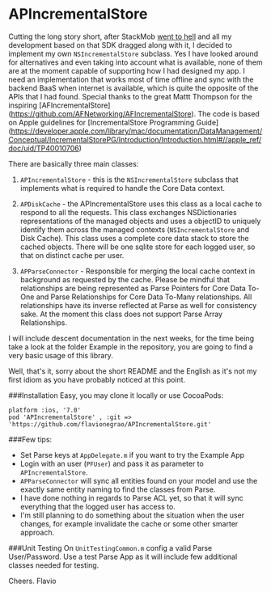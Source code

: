 APIncrementalStore
==================

Cutting the long story short, after StackMob [went to hell](https://blog.stackmob.com/2014/02/stackmob-announcement/) and all my development based on that SDK dragged along with it, I decided to implement my own `NSIncrementalStore` subclass.
Yes I have looked around for alternatives and even taking into account what is available, none of them are at the moment capable of supporting how I had designed my app.
I need an implementation that works most of time offline and sync with the backend BaaS when internet is available, which is quite the opposite of the APIs that I had found.
Special thanks to the great Mattt Thompson for the inspiring [AFIncrementalStore] (https://github.com/AFNetworking/AFIncrementalStore).
The code is based on Apple guidelines for [IncrementalStore Programming Guide] (https://developer.apple.com/library/mac/documentation/DataManagement/Conceptual/IncrementalStorePG/Introduction/Introduction.html#//apple_ref/doc/uid/TP40010706)

There are basically three main classes:

1) `APIncrementalStore` - this is the `NSIncrementalStore` subclass that implements what is required to handle the Core Data context.

2) `APDiskCache` - the APIncrementalStore uses this class as a local cache to respond to all the requests. This class exchanges NSDictionaries representations of the managed objects and uses a objectID to uniquely identify them across the managed contexts (`NSIncrementalStore` and Disk Cache). This class uses a complete core data stack to store the cached objects. There will be one sqlite store for each logged user, so that on distinct cache per user.

3) `APParseConnector` - Responsible for merging the local cache context in background as requested by the cache. Please be mindful that relationships are being represented as Parse Pointers for Core Data To-One and Parse Relationships for Core Data To-Many relationships. All relationships have its inverse reflected at Parse as well for consistency sake. At the moment this class does not support Parse Array Relationships. 

I will include descent documentation in the next weeks, for the time being take a look at the folder Example in the repository, you are going to find a very basic usage of this library.

Well, that's it, sorry about the short README and the English as it's not my first idiom as you have probably noticed at this point.

###Installation
Easy, you may clone it locally or use CocoaPods:

```
platform :ios, '7.0'
pod 'APIncrementalStore' , :git => 'https://github.com/flavionegrao/APIncrementalStore.git'
```

###Few tips:
- Set Parse keys at `AppDelegate.m` if you want to try the Example App
- Login with an user (`PFUser`) and pass it as parameter to `APIncrementalStore`.
- `APParseConnector` will sync all entities found on your model and use the exactly same entity naming to find the classes from Parse.
- I have done nothing in regards to Parse ACL yet, so that it will sync everything that the logged user has access to.
- I'm still planning to do something about the situation when the user changes, for example invalidate the cache or some other smarter approach.

###Unit Testing
On `UnitTestingCommon.m` config a valid Parse User/Password.
Use a test Parse App as it will include few additional classes needed for testing. 


Cheers. Flavio


